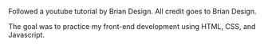 Followed a youtube tutorial by Brian Design. All credit goes to Brian Design.

The goal was to practice my front-end development using HTML, CSS, and Javascript. 
